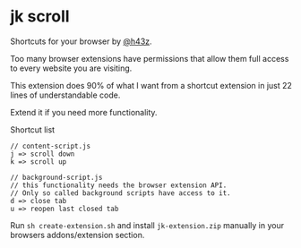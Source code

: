 # jk scroll
Shortcuts for your browser by [@h43z](https://twitter.com/h43z). 

Too many browser extensions have permissions that allow them full
access to every website you are visiting. 

This extension does 90% of what I want from a shortcut extension in just 22
lines of understandable code.

Extend it if you need more functionality.

Shortcut list
```
// content-script.js
j => scroll down
k => scroll up

// background-script.js 
// this functionality needs the browser extension API.
// Only so called background scripts have access to it.
d => close tab
u => reopen last closed tab
```

Run `sh create-extension.sh` and install `jk-extension.zip` manually in your
browsers addons/extension section.
